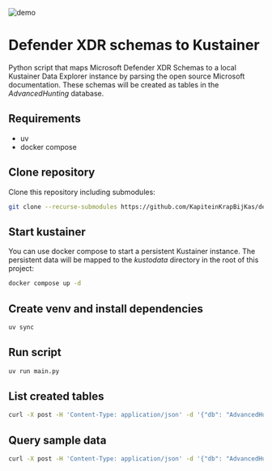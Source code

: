 ![demo](https://github.com/KapiteinKrapBijKas/defender_schemas_to_kustainer/blob/main/demo.gif)

# Defender XDR schemas to Kustainer

Python script that maps Microsoft Defender XDR Schemas to a local Kustainer Data Explorer instance by parsing the open source Microsoft documentation. These schemas will be created as tables in the *AdvancedHunting* database.

## Requirements

- uv
- docker compose

## Clone repository
Clone this repository including submodules:

```bash
git clone --recurse-submodules https://github.com/KapiteinKrapBijKas/defender_schemas_to_kustainer
```

## Start kustainer
You can use docker compose to start a persistent Kustainer instance. The persistent data will be mapped to the *kustodata* directory in the root of this project:

```bash
docker compose up -d
```

## Create venv and install dependencies
```bash
uv sync
```

## Run script

```bash
uv run main.py
```

## List created tables

```bash
curl -X post -H 'Content-Type: application/json' -d '{"db": "AdvancedHunting", "csl":".show tables"}' http://localhost:8080/v1/rest/mgmt | jq
```

## Query sample data

```bash
curl -X post -H 'Content-Type: application/json' -d '{"db": "AdvancedHunting", "csl":"EmailUrlInfo | take 1"}' http://localhost:8080/v2/rest/query | jq
```
